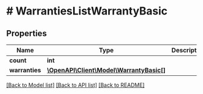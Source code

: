# # WarrantiesListWarrantyBasic

## Properties

Name | Type | Description | Notes
------------ | ------------- | ------------- | -------------
**count** | **int** |  | [optional] 
**warranties** | [**\OpenAPI\Client\Model\WarrantyBasic[]**](WarrantyBasic.md) |  | [optional] 

[[Back to Model list]](../../README.md#documentation-for-models) [[Back to API list]](../../README.md#documentation-for-api-endpoints) [[Back to README]](../../README.md)


